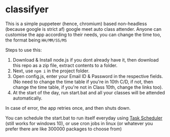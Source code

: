 # classifyer
This is a simple puppeteer (hence, chromium) based non-headless (because google is strict af) google meet auto class attender.
Anyone can customise the app according to their needs, you can change the time too, the format being `HH/MM/SS/MS`

Steps to use this: 
1) Download & Install node.js if you dont already have it, then download this repo as a zip file, extract contents to a folder.
2) Next, use `npm i` in the project folder.
3) Open config.js, enter your Email ID & Password in  the respective fields. (No need to change the time table if you're in 10th C/D, if not, then change the time table, if you're not in Class 10th, change the links too).
4) At the start of the day, run start.bat and all your classes will be attended automatically.

In case of error, the app retries once, and then shuts down.

You can schedule the start.bat to run itself everyday using [Task Scheduler](https://www.thewindowsclub.com/how-to-schedule-batch-file-run-automatically-windows-7) (still works for windows 10), or use cron jobs in linux (or whatever you prefer there are like 300000 packages to choose from)


